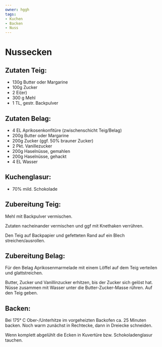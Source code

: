 ```yaml
---
owner: hggh
tags:
- Kuchen
- Backen
- Nuss
---
```


Nussecken
=====================

Zutaten Teig:
-------------
 * 130g Butter oder Margarine
 * 100g 	Zucker
 * 2 	Ei(er)
 * 300 g 	Mehl
 * 1 TL, gestr. 	Backpulver

Zutaten Belag:
----------------
 * 4 EL Aprikosenkonfitüre (zwischenschicht Teig/Belag)
 * 200g Butter oder Margarine
 * 200g Zucker (ggf. 50% brauner Zucker)
 * 2 Pkt. 	Vanillezucker
 * 200g 	Haselnüsse, gemahlen
 * 200g 	Haselnüsse, gehackt
 * 4 EL 	Wasser

Kuchenglasur:
----------------
* 70% mild. Schokolade

Zubereitung Teig:
------------

Mehl mit Backpulver vermischen.

Zutaten nacheinander vermischen und ggf mit Knethaken verrühren.

Den Teig auf Backpapier und gefetteten Rand auf ein Blech streichen/ausrollen.


Zubereitung Belag:
----------------

Für den Belag Aprikosenmarmelade mit einem Löffel auf dem Teig verteilen und glattstreichen.

Butter, Zucker und Vanillinzucker erhitzen, bis der Zucker sich gelöst hat.
Nüsse zusammen mit Wasser unter die Butter-Zucker-Masse rühren. Auf den Teig geben.


Backen:
---------------
Bei 175° C Ober-/Unterhitze im vorgeheizten Backofen ca. 25 Minuten backen. 
Noch warm zunächst in Rechtecke, dann in Dreiecke schneiden.

Wenn komplett abgelühlt die Ecken in Kuvertüre bzw. Schokoladenglasur tauchen. 



